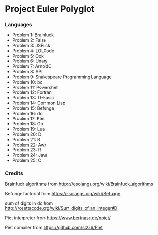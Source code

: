 # Project Euler Polyglot
### Languages
- Problem 1: Brainfuck
- Problem 2: False
- Problem 3: JSFuck
- Problem 4: LOLCode
- Problem 5: Ook
- Problem 6: Unary
- Problem 7: ArnoldC
- Problem 8: APL
- Problem 9: Shakespeare Programming Language
- Problem 10: bc
- Problem 11: Powershell
- Problem 12: Fortran
- Problem 13: TI-Basic
- Problem 14: Common Lisp
- Problem 15: Befunge
- Problem 16: dc
- Problem 17: Piet
- Problem 18: Go
- Problem 19: Lua
- Problem 20: D
- Problem 21: B
- Problem 22: Awk
- Problem 23: R
- Problem 24: Java
- Problem 25: C
### Credits
Brainfuck algorithms from https://esolangs.org/wiki/Brainfuck_algorithms

Befunge factorial from https://esolangs.org/wiki/Befunge

sum of digits in dc from http://rosettacode.org/wiki/Sum_digits_of_an_integer#D

Piet interpreter from https://www.bertnase.de/npiet/

Piet compiler from https://github.com/sl236/Piet
